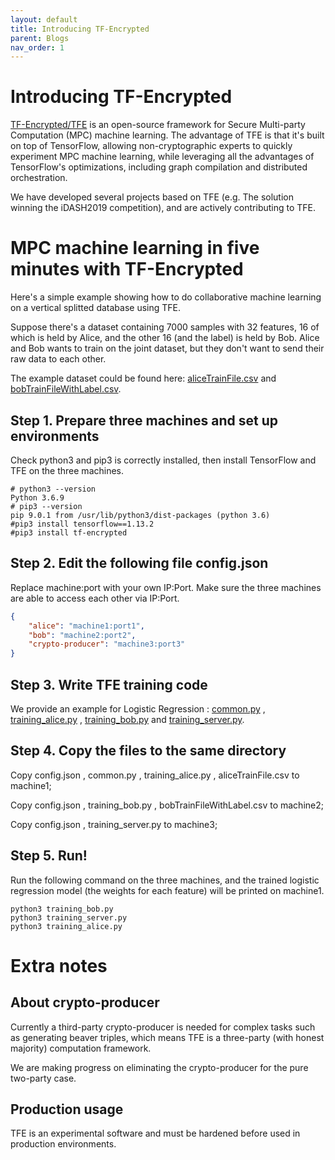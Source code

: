 ```yaml
---
layout: default
title: Introducing TF-Encrypted
parent: Blogs
nav_order: 1
---
```


# Introducing TF-Encrypted

[TF-Encrypted/TFE](https://tf-encrypted.io/) is an open-source framework for Secure Multi-party Computation (MPC) machine learning. The advantage of TFE is that it's built on top of TensorFlow, allowing non-cryptographic experts to quickly experiment MPC machine learning, while leveraging all the advantages of TensorFlow's optimizations, including graph compilation and distributed orchestration. 

We have developed several projects based on TFE (e.g. The solution winning the iDASH2019 competition), and are actively contributing to TFE.

# MPC machine learning in five minutes with TF-Encrypted

Here's a simple example showing how to do collaborative machine learning on a vertical splitted database using TFE. 

Suppose there's a dataset containing 7000 samples with 32 features, 16 of which is held by Alice, and the other 16 (and the label) is held by Bob. Alice and Bob wants to train on the joint dataset, but they don't want to send their raw data to each other.

The example dataset could be found here: [aliceTrainFile.csv](https://raw.githubusercontent.com/Alibaba-Gemini-Lab/tf-encrypted/master/examples/logistic/aliceTrainFile.csv)  and [bobTrainFileWithLabel.csv](https://raw.githubusercontent.com/Alibaba-Gemini-Lab/tf-encrypted/master/examples/logistic/bobTrainFileWithLabel.csv).

## Step 1. Prepare three machines and set up environments

Check python3 and pip3 is correctly installed, then install TensorFlow and TFE on the three machines.

```shell
# python3 --version
Python 3.6.9
# pip3 --version
pip 9.0.1 from /usr/lib/python3/dist-packages (python 3.6)
#pip3 install tensorflow==1.13.2
#pip3 install tf-encrypted
```


## Step 2. Edit the following file config.json

Replace machine:port with your own IP:Port. Make sure the three machines are able to access each other via IP:Port.

```json
{
    "alice": "machine1:port1",
    "bob": "machine2:port2",
    "crypto-producer": "machine3:port3"
}
```

## Step 3. Write TFE training code
We provide an example for Logistic Regression :  [common.py](https://raw.githubusercontent.com/Alibaba-Gemini-Lab/tf-encrypted/master/examples/logistic/common.py) , [training_alice.py](https://raw.githubusercontent.com/Alibaba-Gemini-Lab/tf-encrypted/master/examples/logistic/training_alice.py) , [training_bob.py](https://raw.githubusercontent.com/Alibaba-Gemini-Lab/tf-encrypted/master/examples/logistic/training_bob.py)  and [training_server.py](https://raw.githubusercontent.com/Alibaba-Gemini-Lab/tf-encrypted/master/examples/logistic/training_server.py). 

## Step 4. Copy the files to the same directory

Copy config.json , common.py , training_alice.py , aliceTrainFile.csv to  machine1; 

Copy config.json ,  training_bob.py , bobTrainFileWithLabel.csv to machine2;

Copy config.json ,  training_server.py to machine3;

## Step 5. Run!

Run the following command on the three machines, and the trained logistic regression model (the weights for each feature) will be printed on machine1. 
```shell
python3 training_bob.py
python3 training_server.py
python3 training_alice.py
```

# Extra notes

## About crypto-producer
Currently a third-party crypto-producer is needed for complex tasks such as generating beaver triples, which means TFE is a three-party (with honest majority) computation framework. 

We are making progress on eliminating the crypto-producer for the pure two-party case.

## Production usage
TFE is an experimental software and must be hardened before used in production environments.  
